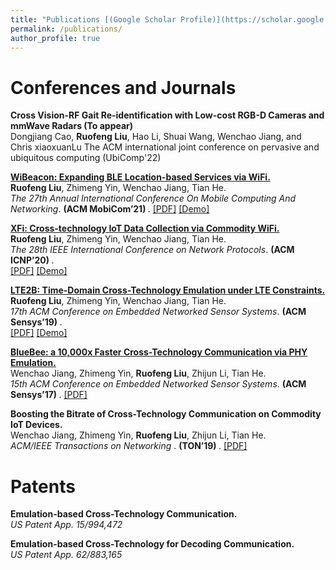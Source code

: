 ```yaml
---
title: "Publications [(Google Scholar Profile)](https://scholar.google.com/citations?hl=en&user=BCqHXQsAAAAJ)"
permalink: /publications/
author_profile: true
---
```


Conferences and Journals
======
<b>Cross Vision-RF Gait Re-identification with Low-cost RGB-D Cameras and mmWave Radars (To appear)</b><br>
Dongjiang Cao, <b>Ruofeng Liu</b>, Hao Li, Shuai Wang, Wenchao Jiang, and Chris xiaoxuanLu
The ACM international joint conference on pervasive and ubiquitous computing (UbiComp'22) 

  
<b>[WiBeacon: Expanding BLE Location-based Services via WiFi.](http://liux4189.github.io/publications/WiBeacon)</b> <br> 
<b>Ruofeng Liu</b>, Zhimeng Yin, Wenchao Jiang, Tian He. <br>
<i>The 27th Annual International Conference On Mobile Computing And Networking</i>. <b> (ACM MobiCom’21) </b>. 
[[PDF]](https://liux4189.github.io/files/WiBeacon_MobiCom_CameraReady.pdf) [[Demo]](https://youtu.be/83EfK-wxv8M)

<b>[XFi: Cross-technology IoT Data Collection via Commodity WiFi.](http://liux4189.github.io/publications/XFi)</b> <br> 
<b>Ruofeng Liu</b>, Zhimeng Yin, Wenchao Jiang, Tian He. <br>
<i>The 28th IEEE International Conference on Network Protocols</i>. <b> (ACM ICNP’20) </b>. <br>
[[PDF]](https://liux4189.github.io/files/XFi_Icnp_CameraReady.pdf) [[Demo]](https://youtu.be/bWZHmnTF98U)

<b>[LTE2B: Time-Domain Cross-Technology Emulation under LTE Constraints.](http://liux4189.github.io/publications/LTE2B)</b> <br> 
<b>Ruofeng Liu</b>, Zhimeng Yin, Wenchao Jiang, Tian He. <br>
<i>17th ACM Conference on Embedded Networked Sensor Systems</i>. <b> (ACM Sensys’19) </b>. <br>
[[PDF]](https://liux4189.github.io/files/LTE2B_Sensys_CameraReady.pdf) [[Demo]](https://youtu.be/DomGy6Az8ew)

<b>[BlueBee: a 10,000x Faster Cross-Technology Communication via PHY Emulation.](http://liux4189.github.io/publications/BlueBee)</b> <br> 
Wenchao Jiang, Zhimeng Yin, <b>Ruofeng Liu</b>, Zhijun Li, Tian He. <br>
<i>15th ACM Conference on Embedded Networked Sensor Systems</i>. <b> (ACM Sensys’17) </b>.
[[PDF]](https://dl.acm.org/citation.cfm?id=3131678)

<b>Boosting the Bitrate of Cross-Technology Communication on Commodity IoT Devices.</b> <br> 
Wenchao Jiang, Zhimeng Yin, <b>Ruofeng Liu</b>, Zhijun Li, Tian He. <br>
<i>ACM/IEEE Transactions on Networking </i>. <b> (TON’19) </b>.
[[PDF]](https://ieeexplore.ieee.org/document/8732397)

Patents
======
<b>Emulation-based Cross-Technology Communication.</b> <br> 
<i>US Patent App. 15/994,472 </i>

<b>Emulation-based Cross-Technology for Decoding Communication.</b>  
<i>US Patent App. 62/883,165 </i>
